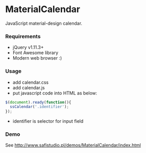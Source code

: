 # MaterialCalendar
JavaScript material-design calendar.

### Requirements
- jQuery v1.11.3+
- Font Awesome library
- Modern web browser :)

### Usage
- add calendar.css
- add calendar.js
- put javascript code into HTML as below:
```javascript
$(document).ready(function(){
  ssCalendar('.identifier');
});
```
- identifier is selector for input field

### Demo
See http://www.safistudio.pl/demos/MaterialCalendar/index.html
